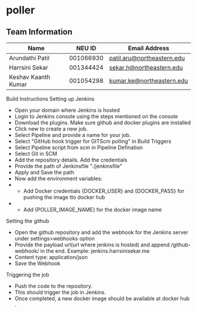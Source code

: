 # poller

## Team Information

| Name | NEU ID | Email Address |
| --- | --- | --- |
| Arundathi Patil     | 001066930 | patil.aru@northeastern.edu |
| Harrsini Sekar      | 001344424 | sekar.h@northeastern.edu   |
| Keshav Kaanth Kumar | 001054298 | kumar.ke@northeastern.edu  |
 
Build Instructions
Setting up Jenkins 
* Open your domain where Jenkins is hosted
* Login to Jenkins console using the steps mentioned on the console
* Download the plugins. Make sure github and docker plugins are installed
* Click new to create a new job.
* Select Pipeline and provide a name for your job.
* Select "GitHub hook trigger for GITScm polling" in Build Triggers
* Select Pipeline script from scm in Pipeline Defination
* Select Git in SCM
* Add the repository details. Add the credentials
* Provide the path of Jenkinsfile "./jenkinsfile"
* Apply and Save the path
* Now add the environment variables:
* - Add Docker credentials {DOCKER_USER} and {DOCKER_PASS} for pushing the image tto docker hub
* - Add {POLLER_IMAGE_NAME} for the docker image name

Setting the github 
* Open the github repository and add the webhook for the Jenkins server under settings>webhooks option
* Provide the payload url(url where jenkins is hosted) and append /github-webhook/ in the end. Example: jenkins.harrsinisekar.me
* Content type: application/json
* Save the Webhook

Triggering the job 
* Push the code to the repository.
* This should trigger the job in Jenkins.
* Once completed, a new docker image should be available at docker hub .
